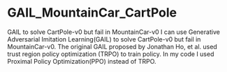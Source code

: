 # GAIL_MountainCar_CartPole
GAIL to solve CartPole-v0 but fail in MountainCar-v0
I can use Generative Adversarial Imitation Learning(GAIL) to solve CartPole-v0 but fail in MountainCar-v0. The original GAIL proposed by Jonathan Ho, et al. used trust region policy optimization (TRPO) to train policy. In my code I used Proximal Policy Optimization(PPO) instead of TRPO. 
